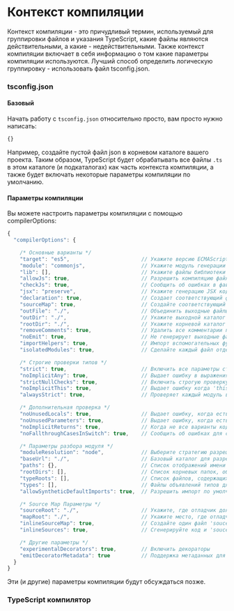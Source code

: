 # Контекст компиляции

Контекст компиляции - это причудливый термин, используемый для группировки файлов и указания TypeScript, какие файлы являются действительными, а какие - недействительными. Также контекст компиляции включает в себя информацию о том какие параметры компиляции используются. Лучший способ определить логическую группировку - использовать файл tsconfig.json.

### tsconfig.json

#### Базовый

Начать работу с `tsconfig.json` относительно просто, вам просто нужно написать:

```javascript
{}
```

Например, создайте пустой файл json в корневом каталоге вашего проекта. Таким образом, TypeScript будет обрабатывать все файлы `.ts` в этом каталоге \(и подкаталогах\) как часть контекста компиляции, а также будет включать некоторые параметры компиляции по умолчанию.

#### Параметры компиляции

Вы можете настроить параметры компиляции с помощью compilerOptions:

```javascript
{
  "compilerOptions": {

    /* Основные варианты */
    "target": "es5",                       // Укажите версию ECMAScript: 'ES3' (default), 'ES5', 'ES2015', 'ES2016', 'ES2017', or 'ESNEXT'
    "module": "commonjs",                  // Укажите модуль генерации кода: 'commonjs', 'amd', 'system', 'umd' or 'es2015'
    "lib": [],                             // Укажите файлы библиотеки для включения в компиляцию
    "allowJs": true,                       // Разрешить компиляцию файлов javascript
    "checkJs": true,                       // Сообщить об ошибках в файлах javascript
    "jsx": "preserve",                     // Укажите генерацию JSX кода: 'preserve', 'react-native', or 'react'
    "declaration": true,                   // Создает соответствующий файл '.d.ts'
    "sourceMap": true,                     // Создайте соответствующий файл '.map'
    "outFile": "./",                       // Объединить выходные файлы в один файл
    "outDir": "./",                        // Укажите выходной каталог
    "rootDir": "./",                       // Укажите корневой каталог входных файлов. Используйте для управления структурой выходного каталога с помощью --outDir.
    "removeComments": true,                // Удалить все комментарии после компиляции
    "noEmit": true,                        // Не генерирует выходные файлы
    "importHelpers": true,                 // Импорт вспомогательных функций из tslib
    "isolatedModules": true,               // Сделайте каждый файл отдельным модулем (аналогично ts.transpileModule)

    /* Строгие проверки типов */
    "strict": true,                        // Включить все параметры строгой проверки типов
    "noImplicitAny": true,                 // Выдает ошибку в выражениях и объявлениях при неявным типом 'any'
    "strictNullChecks": true,              // Включить строгую проверку на null
    "noImplicitThis": true,                // Выдает ошибку когда 'this' объявлено как 'any'
    "alwaysStrict": true,                  // Проверяет каждый модуль в строгом режиме и добавляет 'use strict' в каждый файл

    /* Дополнительная проверка */
    "noUnusedLocals": true,                // Выдает ошибку, когда есть неиспользуемые переменные
    "noUnusedParameters": true,            // Выдает ошибку, когда есть неиспользуемые параметры
    "noImplicitReturns": true,             // Когда не все варианты кода в функции имеют возвращаемое значение, выдается ошибка
    "noFallthroughCasesInSwitch": true,    // Сообщить об ошибках для случайных случаев в операторе switch

    /* Параметры разбора модуля */
    "moduleResolution": "node",            // Выберите стратегию разрешения модуля： 'node' (Node.js) or 'classic' (TypeScript pre-1.6)
    "baseUrl": "./",                       // Базовый каталог для разрешения не абсолютных имен модулей
    "paths": {},                           // Список отображений имени модуля на основе baseUrl
    "rootDirs": [],                        // Список корневых папок, объединенное содержимое которых представляет собой структурное содержимое проекта во время выполнения
    "typeRoots": [],                       // Список файлов, содержащих объявления типов
    "types": [],                           // Файлы объявлений типов для включения в компиляцию
    "allowSyntheticDefaultImports": true,  // Разрешить импорт по умолчанию из модулей, для которых не установлен экспорт по умолчанию

    /* Source Map Параметры */
    "sourceRoot": "./",                    // Укажите, где отладчик должен находить файлы TypeScript вместо исходных файлов.
    "mapRoot": "./",                       // Укажите место, где отладчик должен находить файлы Source Map вместо сгенерированных
    "inlineSourceMap": true,               // Создайте один файл 'soucemaps' вместо разных
    "inlineSources": true,                 // Сгенерируйте код и 'soucemaps' в один файл, требуя установки обоих свойств --inlineSourceMap или --sourceMap

    /* Другие параметры */
    "experimentalDecorators": true,        // Включить декораторы
    "emitDecoratorMetadata": true          // Поддержка метаданных для декораторов
  }
}
```

Эти \(и другие\) параметры компиляции будут обсуждаться позже.

### TypeScript компилятор

